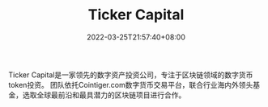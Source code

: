 ﻿---
weight: 
title: "Ticker Capital"
description: "Ticker Capital是一家领先的数字资产投资公司，专注于区块链领域的数字货币token投资"
date: 2022-03-25T21:57:40+08:00
lastmod: 2022-03-25T16:45:40+08:00
draft: false
authors: ["Metabd"]
featuredImage: "ticker-capital.png"
link: ""
tags: ["投资机构","Ticker Capital"]
categories: ["navigation"]
navigation: ["投资机构"]
lightgallery: true
toc: true
pinned: false
recommend: false
recommend1: false
---
Ticker Capital是一家领先的数字资产投资公司，专注于区块链领域的数字货币token投资。
团队依托Cointiger.com数字货币交易平台，联合行业海内外领头基金，选取全球最前沿和最具潜力的区块链项目进行合作。

